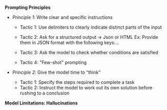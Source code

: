 **Prompting Principles**

* *Principle 1*: Write clear and specific instructions
    * Tactic 1: Use delimiters to clearly indicate distinct parts of the input

    * Tactic 2: Ask for a structured output -> Json or HTML Ex: Provide them in JSON format with the following keys:...

    * Tactic 3: Ask the model to check whether conditions are satisfied

    * Tactic 4: "Few-shot" prompting

* *Principle 2*: Give the model time to “think”
    * Tactic 1: Specify the steps required to complete a task
    * Tactic 2: Instruct the model to work out its own solution before rushing to a conclusion

**Model Limitations: Hallucinations**
